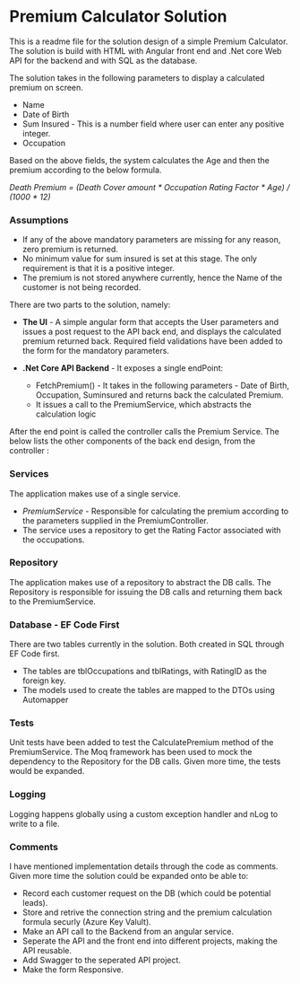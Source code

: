 



# Premium Calculator Solution

This is a readme file for the solution design of a simple Premium Calculator.
The solution is build with HTML with Angular front end and .Net core Web API for the backend and with SQL as the database.

The solution takes in the following parameters to display a calculated premium on screen.

* Name
* Date of Birth
* Sum Insured - This is a number field where user can enter any positive integer. 
* Occupation

Based on the above fields, the system calculates the Age and then the premium according to the below formula.

*Death Premium = (Death Cover amount * Occupation Rating Factor * Age) / (1000 * 12)*

### Assumptions
* If any of the above mandatory parameters are missing for any reason, zero premium is returned.
* No minimum value for sum insured is set at this stage. The only requirement is that it is a positive integer.
* The premium is not stored anywhere currently, hence the Name of the customer is not being recorded.

There are two parts to the solution, namely:

* **The UI** - A simple angular form that accepts the User parameters and issues a post request to the API back end, and displays the calculated premium returned back. Required field validations have been added to the form for the mandatory parameters.

* **.Net Core API Backend** - It exposes a single endPoint: 
    * FetchPremium() - It takes in the following parameters - Date of Birth, Occupation, Suminsured and returns back the calculated Premium.
    * It issues a call to the PremiumService, which abstracts the calculation logic

After the end point is called the controller calls the Premium Service. The below lists the other components of the back end design, from the controller :

### Services
The application makes use of a single service.
* *PremiumService* - Responsible for calculating the premium according to the parameters supplied in the PremiumController. 
* The service uses a repository to get the Rating Factor associated with the occupations.
### Repository
The application makes use of a repository to abstract the DB calls.
The Repository is responsible for issuing the DB calls and returning them back to the PremiumService.

### Database - EF Code First

There are two tables currently in the solution. Both created in SQL through EF Code first.

* The tables are tblOccupations and tblRatings, with RatingID as the foreign key.
* The models used to create the tables are mapped to the DTOs using Automapper

### Tests

Unit tests have been added to test the CalculatePremium method of the PremiumService. The
Moq framework has been used to mock the dependency to the Repository for the DB calls.
Given more time, the tests would be expanded.

### Logging 

Logging happens globally using a custom exception handler and nLog to write to a file. 

###  Comments
I have mentioned implementation details through the code as comments.  Given more time the solution could be expanded onto be able to:

* Record each customer request on the DB (which could be potential leads).
* Store and retrive the connection string and the premium calculation formula securly (Azure Key Valult).
* Make an API call to the Backend from an angular service.
* Seperate the API and the front end into different projects, making the API reusable.
* Add Swagger to the seperated API project.
* Make the form Responsive.
